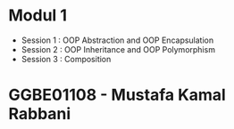 # Modul 1
* Session 1 : OOP Abstraction and OOP Encapsulation
* Session 2 : OOP Inheritance and OOP Polymorphism
* Session 3 : Composition

# GGBE01108 - Mustafa Kamal Rabbani
